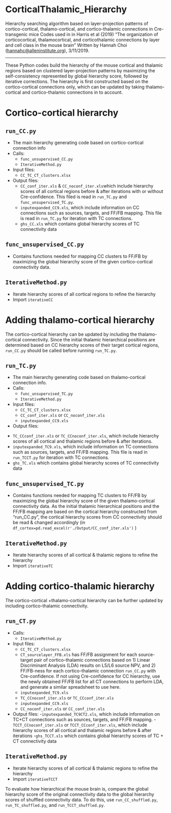 # CorticalThalamic_Hierarchy

Hierarchy searching algorithm based on layer-projection patterns of cortico-cortical, thalamo-cortical, and cortico-thalamic connections in Cre-transgenic mice
Codes used in in Harris et al (2019) “The organization of corticocortical, thalamocortical, and corticothalamic connections by layer and cell class in the mouse brain”
Written by Hannah Choi (hannahc@alleninstitute.org), 3/11/2019.
************************************************************************************
These Python codes build the hierarchy of the mouse cortical and thalamic regions based on clustered layer-projection patterns by maximizing the self-consistency represented by global hierarchy score, followed by iterative corrections. The hierarchy is first constructed based on the cortico-cortical connections only, which can be updated by taking thalamo-cortical and cortico-thalamic connections in to account. 

# Cortico-cortical hierarchy

## ```run_CC.py```
  * The main hierarchy generating code based on cortico-cortical connection info
  * Calls:
    - ```func_unsupervised_CC.py```
    - ```IterativeMethod.py```
  *	Input files:
    -	```CC_TC_CT_clusters.xlsx```
  *	Output files:
    -	```CC_conf_iter.xls``` & ```CC_noconf_iter.xls```which include hierarchy scores of all cortical regions before & after iterations with        or without Cre-confidence. This filed is read in ```run_TC.py``` and ```func_unsupervised_TC.py```.
    -	```inputexpanded_CC9.xls```, which include information on CC connections such as sources, targets, and FF/FB mapping. This file is          read in ```run_TC.py``` for iteration with TC connections. 
    -	```ghs_CC.xls``` which contains global hierarchy scores of TC connectivity data

## ```func_unsupervised_CC.py```
  * Contains functions needed for mapping CC clusters to FF/FB by maximizing the global hierarchy score of the given cortico-cortical       connectivity data.

## ```IterativeMethod.py```
  * Iterate hierarchy scores of all cortical regions to refine the hierarchy
  *	Import ```iterativeCC```

# Adding thalamo-cortical hierarchy
The cortico-cortical hierarchy can be updated by including the thalamo-cortical connectivity. Since the initial thalamic hierarchical positions are determined based on CC hierarchy scores of their target cortical regions, ```run_CC.py``` should be called before running ```run_TC.py```.

## ```run_TC.py```
  * The main hierarchy generating code based on thalamo-cortical connection info.
  * Calls:
    -	```func_unsupervised_TC.py```
    -	```IterativeMethod.py```
  *	Input files:
    -	```CC_TC_CT_clusters.xlsx```
    -	```CC_conf_iter.xls``` or ```CC_noconf_iter.xls```
    - ```inputexpanded_CC9.xls```
  *	Output files:
   - ```TC_CCconf_iter.xls``` or ```TC_CCnoconf_iter.xls```, which include hierarchy scores of all cortical and thalamic regions before & after iterations. 
   - ```inputexpanded_TC9.xls```, which include information on TC connections such as sources, targets, and FF/FB mapping. This file is          read in ```run_TCCT.py``` for iteration with TC connections. 
   - ```ghs_TC.xls``` which contains global hierarchy scores of TC connectivity data

## ```func_unsupervised_TC.py``` 
  *	Contains functions needed for mapping TC clusters to FF/FB by maximizing the global hierarchy score of the given thalamo-cortical       connectivity data. As the initial thalamic hierarchical positions and the FF/FB mapping are based on the cortical hierarchy             constructed from “run_CC.py”, the cortical hierarchy scores from CC connectivity should be read & changed accordingly (in               ```df_cortex=pd.read_excel(r'./Output/CC_conf_iter.xls')``` )  

##	```IterativeMethod.py```
  *	Iterate hierarchy scores of all cortical & thalamic regions to refine the hierarchy
  *	Import ```iterativeTC```

#	Adding cortico-thalamic hierarchy
The cortico-cortical +thalamo-cortical hierarchy can be further updated by including cortico-thalamic connectivity.

## ```run_CT.py```
  *	Calls:
    -	```IterativeMethod.py```
  * Input files:
    -	```CC_TC_CT_clusters.xlsx```
    - ```CT_sourcelayer_FFB.xls``` has FF/FB assignment for each source-target pair of cortico-thalamic connections based on 1) Linear           Discriminant Analysis (LDA) results on L5/L6 source NPV, and 2) FF/FB-ness for each cortico-thalamic connection ```run_CC.py``` with Cre-confidence.  If not using Cre-confidence for CC hierarchy, use the newly obtained FF/FB list for all CT connections to perform       LDA, and generate a similar spreadsheet to use here.
    -	```inputexpanded_TC9.xls```
    -	```TC_CCnoconf_iter.xls``` or ```TC_CCconf_iter.xls```
    -	```inputexpanded_CC9.xls```
    -	```CC_noconf_iter.xls``` or ```CC_conf_iter.xls```
  * Output files:
    -```inputexpanded_TC9CT2.xls```, which include information on TC+CT connections such as sources, targets, and FF/FB mapping.
    -```TCCT_CCnoconf_iter.xls``` or ```TCCT_CCconf_iter.xls```, which include hierarchy scores of all cortical and thalamic regions before & after iterations
    -```ghs_TCCT.xls``` which contains global hierarchy scores of TC + CT connectivity data

## ```IterativeMethod.py```
  * Iterate hierarchy scores of all cortical & thalamic regions to refine the hierarchy
  * Import ```iterativeTCCT```

To evaluate how hierarchical the mouse brain is, compare the global hierarchy score of the original connectivity data to the global hierarchy scores of shuffled connectivity data. To do this, use ```run_CC_shuffled.py```, ```run_TC_shuffled.py```, and ```run_TCCT_shuffled.py```. 


